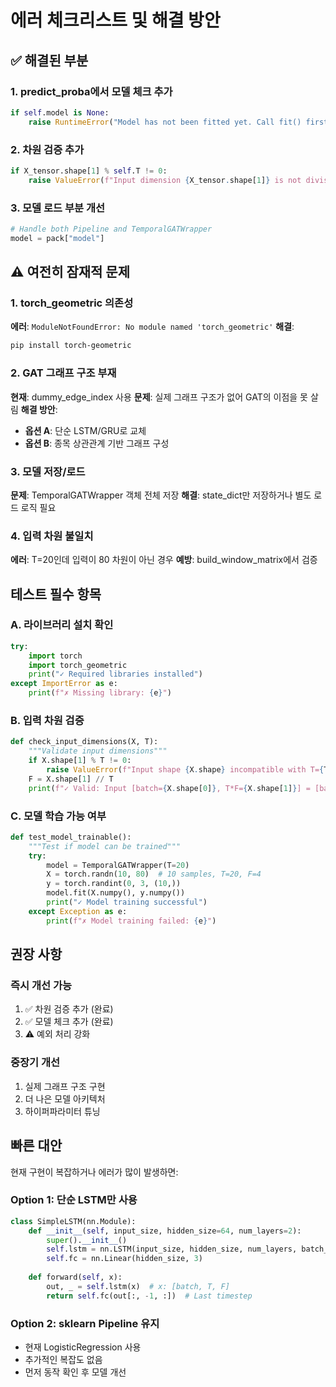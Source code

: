 # 에러 체크리스트 및 해결 방안

## ✅ 해결된 부분

### 1. predict_proba에서 모델 체크 추가
```python
if self.model is None:
    raise RuntimeError("Model has not been fitted yet. Call fit() first.")
```

### 2. 차원 검증 추가
```python
if X_tensor.shape[1] % self.T != 0:
    raise ValueError(f"Input dimension {X_tensor.shape[1]} is not divisible by T={self.T}")
```

### 3. 모델 로드 부분 개선
```python
# Handle both Pipeline and TemporalGATWrapper
model = pack["model"]
```

## ⚠️ 여전히 잠재적 문제

### 1. torch_geometric 의존성
**에러**: `ModuleNotFoundError: No module named 'torch_geometric'`
**해결**: 
```bash
pip install torch-geometric
```

### 2. GAT 그래프 구조 부재
**현재**: dummy_edge_index 사용
**문제**: 실제 그래프 구조가 없어 GAT의 이점을 못 살림
**해결 방안**:
- **옵션 A**: 단순 LSTM/GRU로 교체
- **옵션 B**: 종목 상관관계 기반 그래프 구성

### 3. 모델 저장/로드
**문제**: TemporalGATWrapper 객체 전체 저장
**해결**: state_dict만 저장하거나 별도 로드 로직 필요

### 4. 입력 차원 불일치
**에러**: T=20인데 입력이 80 차원이 아닌 경우
**예방**: build_window_matrix에서 검증

## 테스트 필수 항목

### A. 라이브러리 설치 확인
```python
try:
    import torch
    import torch_geometric
    print("✓ Required libraries installed")
except ImportError as e:
    print(f"✗ Missing library: {e}")
```

### B. 입력 차원 검증
```python
def check_input_dimensions(X, T):
    """Validate input dimensions"""
    if X.shape[1] % T != 0:
        raise ValueError(f"Input shape {X.shape} incompatible with T={T}")
    F = X.shape[1] // T
    print(f"✓ Valid: Input [batch={X.shape[0]}, T*F={X.shape[1]}] = [batch, T={T}, F={F}]")
```

### C. 모델 학습 가능 여부
```python
def test_model_trainable():
    """Test if model can be trained"""
    try:
        model = TemporalGATWrapper(T=20)
        X = torch.randn(10, 80)  # 10 samples, T=20, F=4
        y = torch.randint(0, 3, (10,))
        model.fit(X.numpy(), y.numpy())
        print("✓ Model training successful")
    except Exception as e:
        print(f"✗ Model training failed: {e}")
```

## 권장 사항

### 즉시 개선 가능
1. ✅ 차원 검증 추가 (완료)
2. ✅ 모델 체크 추가 (완료)
3. ⚠️ 예외 처리 강화

### 중장기 개선
1. 실제 그래프 구조 구현
2. 더 나은 모델 아키텍처
3. 하이퍼파라미터 튜닝

## 빠른 대안

현재 구현이 복잡하거나 에러가 많이 발생하면:

### Option 1: 단순 LSTM만 사용
```python
class SimpleLSTM(nn.Module):
    def __init__(self, input_size, hidden_size=64, num_layers=2):
        super().__init__()
        self.lstm = nn.LSTM(input_size, hidden_size, num_layers, batch_first=True)
        self.fc = nn.Linear(hidden_size, 3)
    
    def forward(self, x):
        out, _ = self.lstm(x)  # x: [batch, T, F]
        return self.fc(out[:, -1, :])  # Last timestep
```

### Option 2: sklearn Pipeline 유지
- 현재 LogisticRegression 사용
- 추가적인 복잡도 없음
- 먼저 동작 확인 후 모델 개선

